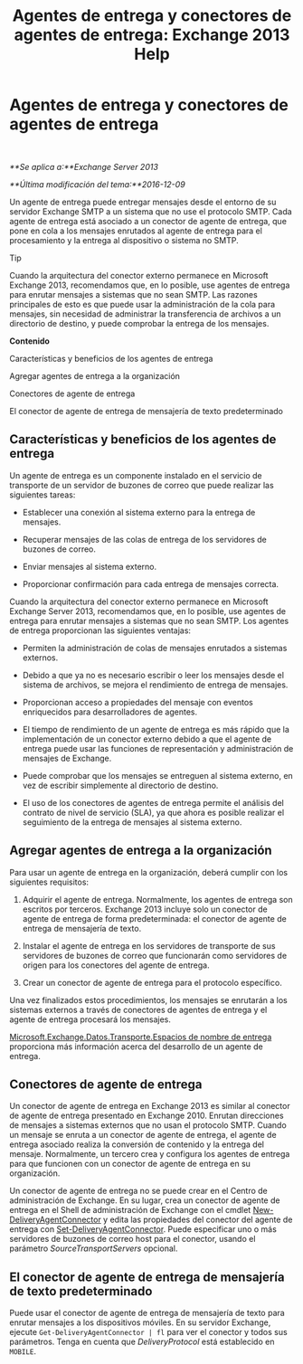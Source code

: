 ﻿---
title: 'Agentes de entrega y conectores de agentes de entrega: Exchange 2013 Help'
TOCTitle: Agentes de entrega y conectores de agentes de entrega
ms:assetid: 38c942ee-b59d-47ec-87eb-bebad441ada5
ms:mtpsurl: https://technet.microsoft.com/es-es/library/Dd638118(v=EXCHG.150)
ms:contentKeyID: 49895572
ms.date: 04/23/2018
mtps_version: v=EXCHG.150
ms.translationtype: HT
---

# Agentes de entrega y conectores de agentes de entrega

 

_**Se aplica a:**Exchange Server 2013_

_**Última modificación del tema:**2016-12-09_

Un agente de entrega puede entregar mensajes desde el entorno de su servidor Exchange SMTP a un sistema que no use el protocolo SMTP. Cada agente de entrega está asociado a un conector de agente de entrega, que pone en cola a los mensajes enrutados al agente de entrega para el procesamiento y la entrega al dispositivo o sistema no SMTP.


> [!TIP]
> Cuando la arquitectura del conector externo permanece en Microsoft Exchange&nbsp;2013, recomendamos que, en lo posible, use agentes de entrega para enrutar mensajes a sistemas que no sean SMTP. Las razones principales de esto es que puede usar la administración de la cola para mensajes, sin necesidad de administrar la transferencia de archivos a un directorio de destino, y puede comprobar la entrega de los mensajes.



**Contenido**

Características y beneficios de los agentes de entrega

Agregar agentes de entrega a la organización

Conectores de agente de entrega

El conector de agente de entrega de mensajería de texto predeterminado

## Características y beneficios de los agentes de entrega

Un agente de entrega es un componente instalado en el servicio de transporte de un servidor de buzones de correo que puede realizar las siguientes tareas:

  - Establecer una conexión al sistema externo para la entrega de mensajes.

  - Recuperar mensajes de las colas de entrega de los servidores de buzones de correo.

  - Enviar mensajes al sistema externo.

  - Proporcionar confirmación para cada entrega de mensajes correcta.

Cuando la arquitectura del conector externo permanece en Microsoft Exchange Server 2013, recomendamos que, en lo posible, use agentes de entrega para enrutar mensajes a sistemas que no sean SMTP. Los agentes de entrega proporcionan las siguientes ventajas:

  - Permiten la administración de colas de mensajes enrutados a sistemas externos.

  - Debido a que ya no es necesario escribir o leer los mensajes desde el sistema de archivos, se mejora el rendimiento de entrega de mensajes.

  - Proporcionan acceso a propiedades del mensaje con eventos enriquecidos para desarrolladores de agentes.

  - El tiempo de rendimiento de un agente de entrega es más rápido que la implementación de un conector externo debido a que el agente de entrega puede usar las funciones de representación y administración de mensajes de Exchange.

  - Puede comprobar que los mensajes se entreguen al sistema externo, en vez de escribir simplemente al directorio de destino.

  - El uso de los conectores de agentes de entrega permite el análisis del contrato de nivel de servicio (SLA), ya que ahora es posible realizar el seguimiento de la entrega de mensajes al sistema externo.

## Agregar agentes de entrega a la organización

Para usar un agente de entrega en la organización, deberá cumplir con los siguientes requisitos:

1.  Adquirir el agente de entrega. Normalmente, los agentes de entrega son escritos por terceros. Exchange 2013 incluye solo un conector de agente de entrega de forma predeterminada: el conector de agente de entrega de mensajería de texto.

2.  Instalar el agente de entrega en los servidores de transporte de sus servidores de buzones de correo que funcionarán como servidores de origen para los conectores del agente de entrega.

3.  Crear un conector de agente de entrega para el protocolo específico.

Una vez finalizados estos procedimientos, los mensajes se enrutarán a los sistemas externos a través de conectores de agentes de entrega y el agente de entrega procesará los mensajes.

[Microsoft.Exchange.Datos.Transporte.Espacios de nombre de entrega](https://go.microsoft.com/fwlink/?linkid=262690) proporciona más información acerca del desarrollo de un agente de entrega.

## Conectores de agente de entrega

Un conector de agente de entrega en Exchange 2013 es similar al conector de agente de entrega presentado en Exchange 2010. Enrutan direcciones de mensajes a sistemas externos que no usan el protocolo SMTP. Cuando un mensaje se enruta a un conector de agente de entrega, el agente de entrega asociado realiza la conversión de contenido y la entrega del mensaje. Normalmente, un tercero crea y configura los agentes de entrega para que funcionen con un conector de agente de entrega en su organización.

Un conector de agente de entrega no se puede crear en el Centro de administración de Exchange. En su lugar, crea un conector de agente de entrega en el Shell de administración de Exchange con el cmdlet [New-DeliveryAgentConnector](https://technet.microsoft.com/es-es/library/dd351063\(v=exchg.150\)) y edita las propiedades del conector del agente de entrega con [Set-DeliveryAgentConnector](https://technet.microsoft.com/es-es/library/dd351159\(v=exchg.150\)). Puede especificar uno o más servidores de buzones de correo host para el conector, usando el parámetro *SourceTransportServers* opcional.

## El conector de agente de entrega de mensajería de texto predeterminado

Puede usar el conector de agente de entrega de mensajería de texto para enrutar mensajes a los dispositivos móviles. En su servidor Exchange, ejecute `Get-DeliveryAgentConnector | fl` para ver el conector y todos sus parámetros. Tenga en cuenta que *DeliveryProtocol* está establecido en `MOBILE`.

